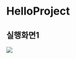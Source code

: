# HelloProject

## 실행화면1

<img src='https://github.com/kingjh0404/HelloProject/blob/master/screenshots/스크린샷%202022-09-02%20오전%2010.10.51.png?raw=true'>
